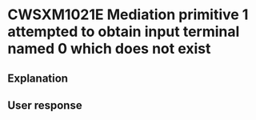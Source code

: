 # CWSXM1021E Mediation primitive 1 attempted to obtain input terminal named 0 which does not exist

## Explanation

## User response